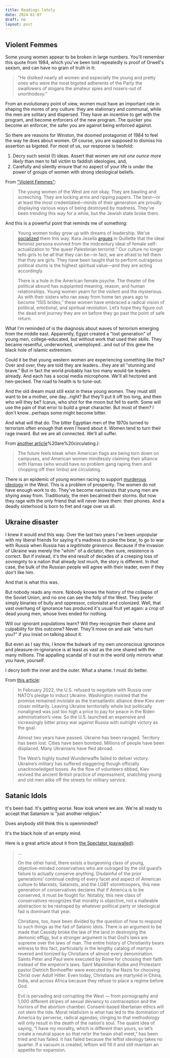 ```yaml
---
title: Readings lately
date: 2024-01-07
draft: no
layout: post
---
```


## Violent Femmes

Some young women appear to be broken in large numbers. You'll remember
this quote from 1984, which you've been told repeatedly is proof
of Orwell's sexism, and can have no grain of truth in it:

> “He disliked nearly all women and especially the young and pretty ones who were the most bigoted adherents of the Party the swallowers of slogans the amateur spies and nosers-out of unorthodoxy.”

From an evolutionary point of view, women must have an important role
in shaping the mores of any culture: they are stationary and communal, while
the men are solitary and dispersed. They have an incentive to get with
the program, and become enforcers of the new program. The quicker you
become an enforcer, the safer you are against being enforced against.

So there are reasons for Winston, the doomed protagonist of 1984 to feel
the way he does about women. Of course, you are supposed to dismiss his
assertion as bigoted. For most of us, our response is twofold:

1. Decry such sexist (!) ideas. Assert that women are *not one ounce more
   likely* than men to fall victim to faddish ideologies, and,
2. Carefully and silently ensure that no aspect of your life is under the
   power of groups of women with strong ideological beliefs.

From ["Violent Femmes"](https://americanmind.org/salvo/violent-femmes/):

> The young women of the West are not okay. They are bawling and screeching. They are locking arms and ripping papers. The best—or at least the most credentialed—minds of their generation are proudly displaying various ways of being destroyed by madness. They’ve been trending this way for a while, but the Jewish state broke them.

And this is a powerful point that reminds me of something:

> Young women today grow up with dreams of leadership. We’ve
> [socialized](https://thefederalist.com/2019/10/02/why-so-many-young-girls-political-activism-is-a-cry-for-emotional-health/) them this way. Kara Jesella
> [argues](https://quillette.com/2023/12/15/a-history-of-feminist-antisemitism/) in Quillette that the ideal feminist persona evolved from the midcentury ideal of female self-actualization to “the queer Palestinian terrorist.” Our culture no longer tells girls to be all that they can be—in fact, we are afraid to tell them that they are girls. They have been taught that to perform outrageous political stunts is the highest spiritual value—and they are acting accordingly.
> 
> There is a hole in the American female psyche. The theater of the political absurd has supplanted meaning, reason, and human relationships. Young women yearn for the violent and the mysterious. As with their sisters who ran away from home ten years ago to become “ISIS brides,” these women have embraced a radical vision of political, emotional, and spiritual revolution. Let’s hope they figure out the dead end journey they are on before they go past the point of safe return.

What I'm reminded of is the diagnosis about waves of terrorism emerging
from the middle east. Apparently, Egypt created a "lost generation" of
young men, college-educated, but without work that used their skills.
They became resentful, underworked, unemployed...and out of this grew
the black hole of islamic extremism.

Could it be that young western women are experiencing something like this?
Over and over, they are told they are leaders...they are all "stunning and
brave." But in fact the world probably has too many would-be leaders
already. And each has a social media microphone. We'll all hectored and
hen-pecked. The road to health is to tune-out.

And the old dream must still exist in these young women. They must still
want to be a mother, one day...right? But they'll put it off too long, and
then who will they be? Icarus, who shot for the moon but fell to earth.
Some will use the pain of that error to build a great character.
But most of them? I don't know...perhaps some might become bitter.

And what will that do. The bitter Egyptian men of the 1970s turned to
terrorism often enough that even *I* heard about it. Women tend to
turn their rage inward. But we are all connected. We'll all suffer.

From [another article](https://aish.com/osama-bin-ladens-letter-to-america-goes-viral/#:~:text=The%20future%20feels%20bleak%20when,off%20their%20limbs)%20are%20circulating.):

> The future feels bleak when American flags are being torn down on campuses, and American women mindlessly claiming their alliance with Hamas (who would have no problem gang raping them and chopping off their limbs) are circulating.

There is an epidemic of young women racing to support [murderous ideology](https://www.spiked-online.com/2023/11/24/meet-the-tiktok-teens-converting-to-islam/)
in the West. This is a problem of prosperity. The women do not have enough
work to do. They've become narcissists that young men are shying away from.
Traditionaly, the men becalmed their storms. But now they rage with the
only friend that will never leave them: their phones. And a deadly sisterhood
is born to fret and rage over us all.

## Ukraine disaster

I knew it would end this way. Over the last two years I've been unpopular
with my liberal friends for saying it's madness to poke the bear, to go
to war with Russia when Russia has a *legitimate grievence*. Because
if the invasion of Ukraine was merely the "whim" of a dictator, then
sure, resistence is correct. But if instead, it's the end result of decades
of a creeping loss of sovreignty to a nation that already lost much, the
story is different. In *that* case, the bulk of the Russian people will
agree with their leader, even if they don't like him.

And that is what this was.

But nobody reads any more. Nobody knows the history of the collapse of
the Soviet Union, and no one can see the folly of the West. They prefer
simply binaries of bully and oppressor, colonialist and colonized.
Well, that vast overhang of ignorance has produced it's usual fruit yet
again: a crop of dead young men, whose lives ended for nothing.

Will our ignorant populations learn? Will they recognize their shame and
culpability for this outcome? Never. They'll move on and ask "who hurt
you?" if you insist on talking about it.

But even as I say this, I know the bulwark of my own unconscious
ignorance and pleasure-in-ignorance is at least as vast as the one shared
with the many millions. The appalling scandal of it out in the world only
mirrors what you have, yourself.

I decry both the inner and the outer. What a shame. I must do better.

From [this article](https://www.theamericanconservative.com/so-now-washington-tells-us/):

> In February 2022, the U.S. refused to negotiate with Russia over NATO’s pledge to induct Ukraine. Washington insisted that the promise remained inviolate as the transatlantic alliance drew Kiev ever closer militarily. Leaving Ukraine territorially whole but politically nonaligned was just too high a price to pay for peace in the Biden administration’s view. So the U.S. launched an expensive and increasingly bitter proxy war against Russia with outright victory as the goal.
> 
> Almost two years have passed. Ukraine has been ravaged. Territory has been lost. Cities have been bombed. Millions of people have been displaced. Many Ukrainians have fled abroad. 
> 
> The West’s highly touted Wunderwaffe failed to deliver victory. Ukraine’s military has suffered staggering though officially unacknowledged losses. As the flow of volunteers ebbed, Kiev revived the ancient British practice of impressment, snatching young and old men alike off the streets for military service.


## Satanic Idols

It's been bad. It's getting worse. Now look where we are.
We're all ready to accept that Satanism is "just another religion."

Does anybody still think this is openminded?

It's the black hole of an empty mind.

Here is a great article about it from [the Spectator (paywalled)](https://spectator.org/which-way-western-man-satanic-idols-or-christian-morality/):

>
> ...
>
> On the other hand, there exists a burgeoning class of young, objective-minded
> conservatives who are outraged by the old guard’s failure to actually conserve
> anything. Disdainful of the prior generations’ continual ceding of every facet
> and aspect of American culture to Marxists, Satanists, and the LGBT
> stormtroopers, this new generation of conservatives declares that if America is
> to be conserved, it must be fought for. Notably, this new class of
> conservatives recognizes that morality is objective, not a malleable
> abstraction to be reshaped by whatever political party or ideological fad is
> dominant that year.
> 
> Christians, too, have been divided by the question of how to respond to such
> things as the fad of Satanic idols. There is an argument to be made that
> Cassidy broke the law of the land in destroying the demonic effigy, but a
> stronger argument is that God’s laws are supreme over the laws of man. The
> entire history of Christianity bears witness to this fact, particularly in the
> lengthy catalog of martyrs revered and lionized by Christians of almost every
> denomination. Saints Peter and Paul were executed by Rome for choosing their
> faith instead of the emperor’s laws. Saint Maximilian Kolbe and Protestant
> pastor Dietrich Bonhoeffer were executed by the Nazis for choosing Christ over
> Adolf Hitler. Even today, Christians are martyred in China, India, and across
> Africa because they refuse to place a regime before God.
> 
> Evil is pervading and corrupting the West — from pornography and 1,000
> different stripes of sexual deviancy to contraception and the horrors of the
> abortion chamber. Consent-based libertarian ethics will not stem the tide.
> Moral relativism is what has led to the domination of America by perverse,
> radical agendas; clinging to that methodology will only result in the death of
> the nation’s soul. The quaint idea of saying, “I have my morality, which is
> different than yours, so let’s create a neutral space so that ne’er the twain
> shall meet,” has been tried and has failed. It has failed because the leftist
> ideology takes no quarter. If a vacuum is created, leftism will fill it and
> still maintain an appetite for expansion.

